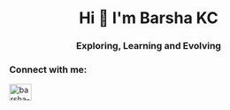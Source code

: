 <h1 align="center">Hi 👋 I'm Barsha KC</h1>
<h3 align="center">Exploring, Learning and Evolving</h3>
<h3 align="left">Connect with me:</h3>
<p align="left">
<a href="https://linkedin.com/in/barsha-kc-khatri" target="blank"><img align="center" src="https://raw.githubusercontent.com/rahuldkjain/github-profile-readme-generator/master/src/images/icons/Social/linked-in-alt.svg" alt="barsha-kc-khatri" height="30" width="40" /></a>
</p>
